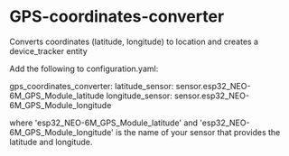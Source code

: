 # GPS-coordinates-converter
Converts coordinates (latitude, longitude) to location and creates a device_tracker entity

Add the following to configuration.yaml:

gps_coordinates_converter:
  latitude_sensor: sensor.esp32_NEO-6M_GPS_Module_latitude
  longitude_sensor: sensor.esp32_NEO-6M_GPS_Module_longitude

where 'esp32_NEO-6M_GPS_Module_latitude' and 'esp32_NEO-6M_GPS_Module_longitude' is 
the name of your sensor that provides the latitude and longitude.

